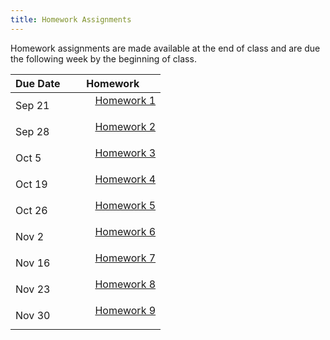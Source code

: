 ```yaml
---
title: Homework Assignments
---
```

<p>
Homework assignments are made available at the end of class and are due the following week by the beginning of class.
</p>
<div>
  <table class="table table-striped table-hover"> 
    <thead>
      <tr>
        <th>Due Date</th>
        <th>Homework</th>
       </tr>
    </thead>
    <tbody> 
      <tr>
        <td>Sep 21</td>
        <td>
          <dl>
          <dd><a href="../materials/homeworks/homework01_alt.Rmd" target=_blank>Homework 1</a> 
          </dd>
          </dl>
        </td>
      </tr>
      <tr>
        <td>Sep 28</td>
        <td>
          <dl>
          <dd><a href="../materials/homeworks/homework02_alt.Rmd" target=_blank>Homework 2</a> 
          </dd>
          </dl>
        </td>
       </tr>
       <tr>
        <td>Oct 5</td>
        <td>
          <dl>
          <dd><a href="../materials/homeworks/homework03_alt.Rmd" target=_blank>Homework 3</a> 
          </dd>
          </dl>
        </td>
       </tr>
       <tr>
        <td>Oct 19</td>
        <td>
          <dl>
          <dd><a href="../materials/homeworks/homework04.html" target=_blank>Homework 4</a> 
          </dd>
          </dl>
        </td>
       </tr>
       <tr>
        <td>Oct 26</td>
        <td>
          <dl>
          <dd><a href="../materials/homeworks/homework05.html" target=_blank>Homework 5</a> 
          </dd>
          </dl>
        </td>
       </tr>
       <tr>
        <td>Nov 2</td>
        <td>
          <dl>
          <dd><a href="../materials/homeworks/homework06.html" target=_blank>Homework 6</a> 
          </dd>
          </dl>
        </td>
       </tr>
       <tr>
        <td>Nov 16</td>
        <td>
          <dl>
          <dd><a href="../materials/homeworks/homework07.html" target=_blank>Homework 7</a> 
          </dd>
          </dl>
        </td>
       </tr>
       <tr>
        <td>Nov 23</td>
        <td>
          <dl>
          <dd><a href="../materials/homeworks/homework08.html" target=_blank>Homework 8</a> 
          </dd>
          </dl>
        </td>
       </tr>
       <tr>
        <td>Nov 30</td>
        <td>
          <dl>
          <dd><a href="../materials/homeworks/homework09.html" target=_blank>Homework 9</a> 
          </dd>
          </dl>
        </td>
       </tr>
      </tbody>
  </table>
</div>
